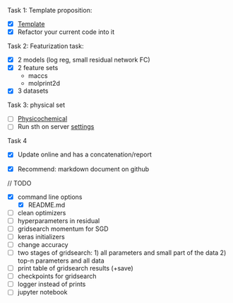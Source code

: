 Task 1: Template proposition:
   - [x] [Template](https://github.com/gmum/toolkit/tree/master/example_dl_project)
   - [x] Refactor your current code into it

Task 2: Featurization task:
   - [x] 2 models (log reg, small residual network FC)
   - [x] 2 feature sets
      - maccs
      - molprint2d
   - [x] 3 datasets

Task 3: physical set
   - [ ] [Physicochemical](https://github.com/richlewis42/scikit-chem/blob/master/skchem/features/physicochemical.py)
   - [ ] Run sth on server [settings](https://github.com/gmum/servers/settings)

Task 4
   - [x] Update online and has a concatenation/report
   - [x] Recommend: markdown document on github


// TODO
- [x] command line options
   - [x] README.md
- [ ] clean optimizers
- [ ] hyperparameters in residual
- [ ] gridsearch momentum for SGD
- [ ] keras initializers
- [ ] change accuracy
- [ ] two stages of gridsearch: 1) all parameters and small part of the data 2) top-n parameters and all data
- [ ] print table of gridsearch results (+save)
- [ ] сheckpoints for gridsearch
- [ ] logger instead of prints
- [ ] jupyter notebook
